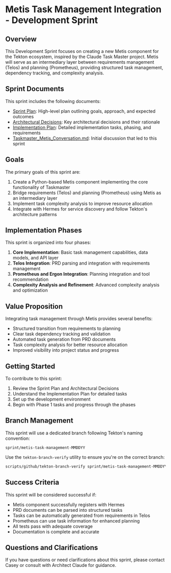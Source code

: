 # Metis Task Management Integration - Development Sprint

## Overview

This Development Sprint focuses on creating a new Metis component for the Tekton ecosystem, inspired by the Claude Task Master project. Metis will serve as an intermediary layer between requirements management (Telos) and planning (Prometheus), providing structured task management, dependency tracking, and complexity analysis.

## Sprint Documents

This sprint includes the following documents:

- [Sprint Plan](./SprintPlan.md): High-level plan outlining goals, approach, and expected outcomes
- [Architectural Decisions](./ArchitecturalDecisions.md): Key architectural decisions and their rationale
- [Implementation Plan](./ImplementationPlan.md): Detailed implementation tasks, phasing, and requirements
- [Taskmaster_Metis_Conversation.md](./Taskmaster_Metis_Conversation.md): Initial discussion that led to this sprint

## Goals

The primary goals of this sprint are:

1. Create a Python-based Metis component implementing the core functionality of Taskmaster
2. Bridge requirements (Telos) and planning (Prometheus) using Metis as an intermediary layer
3. Implement task complexity analysis to improve resource allocation
4. Integrate with Hermes for service discovery and follow Tekton's architecture patterns

## Implementation Phases

This sprint is organized into four phases:

1. **Core Implementation**: Basic task management capabilities, data models, and API layer
2. **Telos Integration**: PRD parsing and integration with requirements management
3. **Prometheus and Ergon Integration**: Planning integration and tool recommendation
4. **Complexity Analysis and Refinement**: Advanced complexity analysis and optimization

## Value Proposition

Integrating task management through Metis provides several benefits:

- Structured transition from requirements to planning
- Clear task dependency tracking and validation
- Automated task generation from PRD documents
- Task complexity analysis for better resource allocation
- Improved visibility into project status and progress

## Getting Started

To contribute to this sprint:

1. Review the Sprint Plan and Architectural Decisions
2. Understand the Implementation Plan for detailed tasks
3. Set up the development environment
4. Begin with Phase 1 tasks and progress through the phases

## Branch Management

This sprint will use a dedicated branch following Tekton's naming convention:

```
sprint/metis-task-management-MMDDYY
```

Use the `tekton-branch-verify` utility to ensure you're on the correct branch:

```bash
scripts/github/tekton-branch-verify sprint/metis-task-management-MMDDYY
```

## Success Criteria

This sprint will be considered successful if:

- Metis component successfully registers with Hermes
- PRD documents can be parsed into structured tasks
- Tasks can be automatically generated from requirements in Telos
- Prometheus can use task information for enhanced planning
- All tests pass with adequate coverage
- Documentation is complete and accurate

## Questions and Clarifications

If you have questions or need clarifications about this sprint, please contact Casey or consult with Architect Claude for guidance.